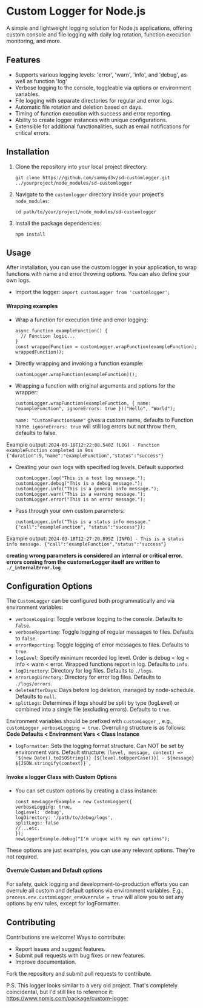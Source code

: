 # Custom Logger for Node.js

A simple and lightweight logging solution for Node.js applications, offering custom console and file logging with daily log rotation, function execution monitoring, and more.


## Features

- Supports various logging levels: 'error', 'warn', 'info', and 'debug', as well as function 'log'
- Verbose logging to the console, toggleable via options or environment variables.
- File logging with separate directories for regular and error logs.
- Automatic file rotation and deletion based on days.
- Timing of function execution with success and error reporting.
- Ability to create logger instances with unique configurations.
- Extensible for additional functionalities, such as email notifications for critical errors.


## Installation

1. Clone the repository into your local project directory:

    `git clone https://github.com/sammyd3v/sd-customlogger.git ../yourproject/node_modules/sd-customlogger`

2. Navigate to the `customlogger` directory inside your project's `node_modules`:

    `cd path/to/your/project/node_modules/sd-customlogger`

3. Install the package dependencies:

    `npm install`


## Usage

After installation, you can use the custom logger in your application, to wrap functions with name and error throwing options. You can also define your own logs.

- Import the logger:
   `import customLogger from 'customlogger';`


#### Wrapping examples

- Wrap a function for execution time and error logging:

    ```
    async function exampleFunction() {
      // Function logic...
    }
    const wrappedFunction = customLogger.wrapFunction(exampleFunction);
    wrappedFunction();
    ```

- Directly wrapping and invoking a function example:

    ```
    customLogger.wrapFunction(exampleFunction)();
    ```

- Wrapping a function with original arguments and options for the wrapper:

    ```
    customLogger.wrapFunction(exampleFunction, { name: "exampleFunction", ignoreErrors: true })("Hello", "World");
    ```
    
    `name: "CustomFunctionName"` gives a custom name, defaults to Function name.
    `ignoreErrors: true` will still log errors but not throw them, defaults to false.

Example output: `2024-03-18T12:22:08.540Z [LOG] - Function exampleFunction completed in 9ms {"duration":9,"name":"exampleFunction","status":"success"}`

- Creating your own logs with specified log levels. Default supported:

    ```
    customLogger.log("This is a test log message.");
    customLogger.debug("This is a debug message.");
    customLogger.info("This is a general info message.");
    customLogger.warn("This is a warning message.");
    customLogger.error("This is an error message.");
    ```

- Pass through your own custom parameters:

    ```
    customLogger.info("This is a status info message." {"call":"exampleFunction", "status":"success"});
    ```

Example output: `2024-03-18T12:27:20.895Z [INFO] - This is a status info message. {"call":"exampleFunction","status":"success"}`

**creating wrong parameters is considered an internal or critical error. errors coming from the customerLogger itself are written to `./_internalError.log`**


## Configuration Options
The `CustomLogger` can be configured both programmatically and via environment variables:

- `verboseLogging`: Toggle verbose logging to the console. Defaults to `false`.
- `verboseReporting`: Toggle logging of regular messages to files. Defaults to `false`.
- `errorReporting`: Toggle logging of error messages to files. Defaults to `true`.
- `logLevel`: Specify minimum recorded log level. Order is debug < log < info < warn < error. Wrapped functions report in log. Defaults to `info`. 
- `logDirectory`: Directory for log files. Defaults to `./logs`.
- `errorLogDirectory`: Directory for error log files. Defaults to `./logs/errors`.
- `deleteAfterDays`: Days before log deletion, managed by node-schedule. Defaults to `null`.
- `splitLogs`: Determines if logs should be split by type (logLevel) or combined into a single file (excluding errors). Defaults to `true`.

Environment variables should be prefixed with `customLogger_`, e.g., `customLogger_verboseLogging = true`.
Overruling structure is as follows: **Code Defaults < Environment Vars < Class Instance**  

- `logFormatter`: Sets the logging format structure. Can NOT be set by environment vars. Default structure:
    ``(level, message, context) => `${new Date().toISOString()} [${level.toUpperCase()}] - ${message} ${JSON.stringify(context)}`,``


#### Invoke a logger Class with Custom Options

- You can set custom options by creating a class instance:

    ```
    const newLoggerExample = new CustomLogger({
    verboseLogging: true,
    logLevel: 'debug',
    logDirectory: '/path/to/debug/logs',
    splitLogs: false
    //...etc.
    });
    newLoggerExample.debug("I'm unique with my own options");
    ```
These options are just examples, you can use any relevant options. They're not required.


#### Overrule Custom and Default options

For safety, quick logging and development-to-production efforts you can overrule all custom and default options via environment variables. E.g., `process.env.customLogger_envOverrule = true` will allow you to set any options by env rules, except for logFormatter.


## Contributing

Contributions are welcome! Ways to contribute:

- Report issues and suggest features.
- Submit pull requests with bug fixes or new features.
- Improve documentation.

Fork the repository and submit pull requests to contribute.

P.S. This logger looks similar to a very old project. That's completely coincidental, but I'd still like to reference it: https://www.npmjs.com/package/custom-logger
